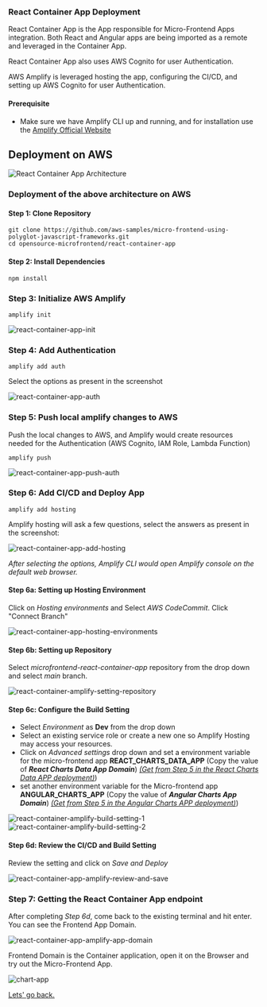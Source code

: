 ### React Container App Deployment

React Container App is the App responsible for Micro-Frontend Apps integration. Both React and Angular apps are being imported as a remote and leveraged in the Container App.

React Container App also uses AWS Cognito for user Authentication.  

AWS Amplify is leveraged hosting the app, configuring the CI/CD, and setting up AWS Cognito for user Authentication.  

#### Prerequisite

- Make sure we have Amplify CLI up and running, and for installation use the [Amplify Official Website](https://docs.amplify.aws/cli/start/install/)

## Deployment on AWS

![React Container App Architecture](/additional-assets/react-container-app-architecture.svg)

### Deployment of the above architecture on AWS
 
#### Step 1: Clone Repository

```console
git clone https://github.com/aws-samples/micro-frontend-using-polyglot-javascript-frameworks.git
cd opensource-microfrontend/react-container-app
```

#### Step 2: Install Dependencies 

```console
npm install
```

### Step 3: Initialize AWS Amplify

```console
amplify init
```

![react-container-app-init](../additional-assets/react-container-app-amplify-init.png)

### Step 4: Add Authentication

```console
amplify add auth
```

Select the options as present in the screenshot

![react-container-app-auth](../additional-assets/react-container-app-auth.png)

### Step 5: Push local amplify changes to AWS 

Push the local changes to AWS, and Amplify would create resources needed for the Authentication (AWS Cognito, IAM Role, Lambda Function) 

```console
amplify push
```

![react-container-app-push-auth](../additional-assets/react-container-app-push-auth.png)

### Step 6: Add CI/CD and Deploy App

```console
amplify add hosting
```

Amplify hosting will ask a few questions, select the answers as present in the screenshot:

![react-container-app-add-hosting](../additional-assets/react-container-app-add-hosting.png)

*After selecting the options, Amplify CLI would open Amplify console on the default web browser.*

#### Step 6a: Setting up Hosting Environment

Click on *Hosting environments* and Select *AWS CodeCommit*. Click "Connect Branch"

![react-container-app-hosting-environments](../additional-assets/react-container-app-hosting-environments.png)

#### Step 6b: Setting up Repository

Select *microfrontend-react-container-app* repository from the drop down and select *main* branch.

![react-container-amplify-setting-repository](../additional-assets/react-container-amplify-setting-repository.png)

#### Step 6c: Configure the Build Setting

- Select *Environment* as **Dev** from the drop down
- Select an existing service role or create a new one so Amplify Hosting may access your resources.
- Click on *Advanced settings* drop down and set a environment variable for the micro-frontend app **REACT_CHARTS_DATA_APP** (Copy the value of ***React Charts Data App Domain***) *[(Get from Step 5 in the React Charts Data APP deployment)](../react-charts-data-app/README.md)*)
- set another environment variable for the Micro-frontend app **ANGULAR_CHARTS_APP** (Copy the value of ***Angular Charts App Domain***) *[(Get from Step 5 in the Angular Charts APP deployment)](../angular-charts-app/README.md)*)

![react-container-amplify-build-setting-1](../additional-assets/react-container-amplify-build-setting-1.png)
![react-container-amplify-build-setting-2](../additional-assets/react-container-amplify-build-setting-2.png)

#### Step 6d: Review the CI/CD and Build Setting

Review the setting and click on *Save and Deploy*

![react-container-app-amplify-review-and-save](../additional-assets/react-container-app-amplify-review-and-save.png)

### Step 7: Getting the React Container App endpoint

After completing *Step 6d*, come back to the existing terminal and hit enter. You can see the Frontend App Domain. 

![react-container-app-amplify-app-domain](../additional-assets/react-container-app-amplify-app-domain.png)

Frontend Domain is the Container application, open it on the Browser and try out the Micro-Frontend App.  

![chart-app](../additional-assets/chart-app.png)

[Lets' go back.](../README.md)